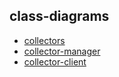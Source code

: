## class-diagrams

* [collectors](class-diagrams-collectors.md)
* [collector-manager](../collector-manager/README.md)
* [collector-client](../collector-client/README.md)

